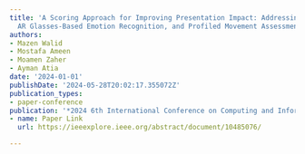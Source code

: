 ```yaml
---
title: 'A Scoring Approach for Improving Presentation Impact: Addressing Voice Stuttering,
  AR Glasses-Based Emotion Recognition, and Profiled Movement Assessment'
authors:
- Mazen Walid
- Mostafa Ameen
- Moamen Zaher
- Ayman Atia
date: '2024-01-01'
publishDate: '2024-05-28T20:02:17.355072Z'
publication_types:
- paper-conference
publication: '*2024 6th International Conference on Computing and Informatics (ICCI)*'
- name: Paper Link
  url: https://ieeexplore.ieee.org/abstract/document/10485076/

---
```

